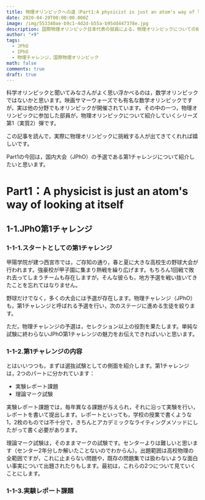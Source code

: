 ```yaml
---
title: 物理オリンピックへの道（Part1:A physicist is just an atom's way of looking at itself）
date: 2020-04-20T00:00:00.000Z
image: /img/553340ae-b9c1-4d2d-b55a-b95dd447378e.jpg
description: 国際物理オリンピック日本代表の部員による，物理オリンピックについての紹介Part1
author: "+9"
tags:
  - JPhO
  - IPhO
  - 物理チャレンジ，国際物理オリンピック
math: false
comments: true
draft: true
---
```

科学オリンピックと聞いてみなさんがよく思い浮かべるのは，数学オリンピックではないかと思います。映画サマーウォーズでも有名な数学オリンピックですが，実は他の分野でもオリンピックが開催されています。その中の一つ，物理オリンピックに参加した部員が，物理オリンピックについて紹介していくシリーズ第1（実質2）弾です。

この記事を読んで，実際に物理オリンピックに挑戦する人が出てきてくれれば嬉しいです。

Part1の今回は，国内大会（JPhO）の予選である第1チャレンジについて紹介したいと思います。

# Part1：A physicist is just an atom's way of looking at itself

## 1-1.JPhO第1チャレンジ

### 1-1-1.スタートとしての第1チャレンジ

甲陽学院が建つ西宮市では，ご存知の通り，春と夏に大きな高校生の野球大会が行われます。強豪校が甲子園に集まり熱戦を繰り広げます。もちろん1回戦で敗れ去ってしまうチームも存在しますが，そんな彼らも，地方予選を戦い抜いてきたことを忘れてはなりません。

野球だけでなく，多くの大会には予選が存在します。物理チャレンジ（JPhO）も，第1チャレンジと呼ばれる予選を行い，次のステージに進める生徒を絞ります。

ただ，物理チャレンジの予選は，セレクション以上の役割を果たします。単純な試験に終わらないJPhO第1チャレンジの魅力をお伝えできればいいと思います。

### 1-1-2.第1チャレンジの内容

とはいいつつも，まずは選抜試験としての側面を紹介します。第1チャレンジは，2つのパートに分かれています：

* 実験レポート課題
* 理論マーク試験

実験レポート課題では，毎年異なる課題が与えられ，それに沿って実験を行い，レポートを書いて提出します。レポートといっても，学校の授業で書くような1，2枚のものでは不十分で，きちんとアカデミックなライティングメソッドにしたがって書く必要があります。

理論マーク試験は，そのままマークの試験です。センターよりは難しいと思います（センター2年分しか解いたことないのでわからん）。出題範囲は高校物理の全範囲ですが，これに止まらない問題や，既存の問題集では扱わないような面白い事実について出題されたりもします。最初は，これらの2つについて見ていくことにします。

### 1-1-3.実験レポート課題